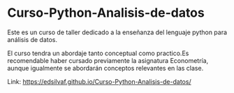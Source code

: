# Curso-Python-Analisis-de-datos
Este es un curso de taller dedicado a la enseñanza del lenguaje python para análisis de datos.

El curso tendra un abordaje tanto conceptual como practico.Es recomendable haber cursado previamente la asignatura Econometría, aunque igualmente se abordarán conceptos relevantes en las clase.

Link: https://edsilvaf.github.io/Curso-Python-Analisis-de-datos/
